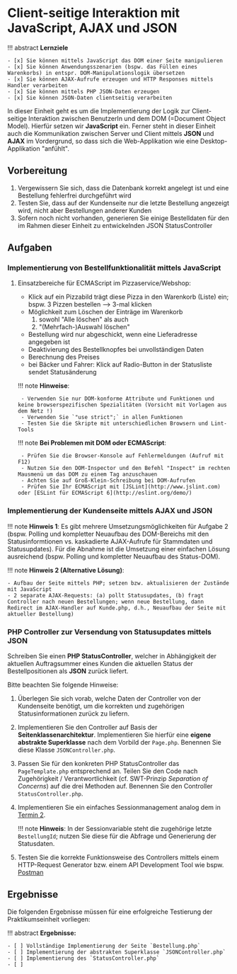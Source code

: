 # Client-seitige Interaktion mit JavaScript, AJAX und JSON

!!! abstract
    **Lernziele**

    - [x] Sie können mittels JavaScript das DOM einer Seite manipulieren
    - [x] Sie können Anwendungsszenarien (bspw. das Füllen eines Warenkorbs) in entspr. DOM-Manipulationslogik übersetzen
    - [x] Sie können AJAX-Aufrufe erzeugen und HTTP Responses mittels Handler verarbeiten
    - [x] Sie können mittels PHP JSON-Daten erzeugen 
    - [x] Sie können JSON-Daten clientseitig verarbeiten 

In dieser Einheit geht es um die Implementierung der Logik zur Client-seitige Interaktion zwischen BenutzerIn und dem DOM (=Document Object Model). Hierfür setzen wir **JavaScript** ein. Ferner steht in dieser Einheit auch die Kommunikation zwischen Server und Client mittels **JSON** und **AJAX** im Vordergrund, so dass sich die Web-Applikation wie eine Desktop-Applikation "anfühlt". 

## Vorbereitung

1. Vergewissern Sie sich, dass die Datenbank korrekt angelegt ist und eine Bestellung fehlerfrei durchgeführt wird
2. Testen Sie, dass auf der Kundenseite nur die letzte Bestellung angezeigt wird, nicht aber Bestellungen anderer Kunden
3. Sofern noch nicht vorhanden, generieren Sie einige Bestelldaten für den im Rahmen dieser Einheit zu entwickelnden JSON StatusController


## Aufgaben

### Implementierung von Bestellfunktionalität mittels JavaScript

1. Einsatzbereiche für ECMAScript im Pizzaservice/Webshop:
    - Klick auf ein Pizzabild trägt diese Pizza in den Warenkorb (Liste) ein;  
        bspw. 3 Pizzen bestellen --> 3-mal klicken
    - Möglichkeit zum Löschen der Einträge im Warenkorb 
        1. sowohl "Alle löschen" als auch 
        2. "(Mehrfach-)Auswahl löschen"
    - Bestellung wird nur abgeschickt, wenn eine Lieferadresse angegeben ist
    - Deaktivierung des Bestellknopfes bei unvollständigen Daten
    - Berechnung des Preises
    - bei Bäcker und Fahrer: Klick auf Radio-Button in der Statusliste sendet Statusänderung

    !!! note
        **Hinweise**:

        - Verwenden Sie nur DOM-konforme Attribute und Funktionen und keine browserspezifischen Spezialitäten (Vorsicht mit Vorlagen aus dem Netz !)
        - Verwenden Sie `"use strict";` in allen Funktionen
        - Testen Sie die Skripte mit unterschiedlichen Browsern und Lint-Tools

    !!! note
        **Bei Problemen mit DOM oder ECMAScript**:
        
        - Prüfen Sie die Browser-Konsole auf Fehlermeldungen (Aufruf mit F12)
        - Nutzen Sie den DOM-Inspector und den Befehl "Inspect" im rechten   Mausmenü um das DOM zu einem Tag anzuschauen
        - Achten Sie auf Groß-Klein-Schreibung bei DOM-Aufrufen
        - Prüfen Sie Ihr ECMAScript mit [JSLint](http://www.jslint.com) oder [ESLint für ECMAScript 6](http://eslint.org/demo/)

### Implementierung der Kundenseite mittels AJAX und JSON

!!! note
    **Hinweis 1**:
    Es gibt mehrere Umsetzungsmöglichkeiten für Aufgabe 2 (bspw. Polling und kompletter Neuaufbau des DOM-Bereichs mit den Statusinformtionen vs. kaskadierte AJAX-Aufrufe für Stammdaten und Statusupdates). Für die Abnahme ist die Umsetzung einer einfachen Lösung ausreichend (bspw. Polling und kompletter Neuaufbau des Status-DOM).

!!! note
    **Hinweis 2 (Alternative Lösung)**: 

    - Aufbau der Seite mittels PHP; setzen bzw. aktualisieren der Zustände mit JavaScript
    - 2 separate AJAX-Requests: (a) pollt Statusupdates, (b) fragt Controller nach neuen Bestellungen; wenn neue Bestellung, dann Redirect im AJAX-Handler auf Kunde.php, d.h., Neuaufbau der Seite mit aktueller Bestellung) 



### PHP Controller zur Versendung von Statusupdates mittels JSON

Schreiben Sie einen **PHP StatusController**, welcher in Abhängigkeit der aktuellen Auftragsummer eines Kunden die aktuellen Status der Bestellpositionen als **JSON** zurück liefert. 
   
Bitte beachten Sie folgende Hinweise:

1. Überlegen Sie sich vorab, welche Daten der Controller von der Kundenseite benötigt, um die korrekten und zugehörigen Statusinformationen zurück zu liefern.

2. Implementieren Sie den Controller auf Basis der **Seitenklassenarchitektur**. Implementieren Sie hierfür eine **eigene abstrakte Superklasse** nach dem Vorbild der `Page.php`. Benennen Sie diese Klasse `JSONController.php`.

3. Passen Sie für den konkreten PHP StatusController das `PageTemplate.php` entsprechend an. Teilen Sie den Code nach Zugehörigkeit / Verantwortlichkeit (cf. SWT-Prinzip *Separation of Concerns*) auf die drei Methoden auf. Benennen Sie den Controller `StatusController.php`.

4. Implementieren Sie ein einfaches Sessionmanagement analog dem in [Termin 2](termin2.md#sessionmanagement-und-sicherheit). 

    !!! note
        **Hinweis**: In der Sessionvariable steht die zugehörige letzte `BestellungId`; nutzen Sie diese für die Abfrage und Generierung der Statusdaten.

5. Testen Sie die korrekte Funktionsweise des Controllers mittels einem HTTP-Request Generator bzw. einem API Development Tool wie bspw. [Postman](https://www.getpostman.com/)



## Ergebnisse

Die folgenden Ergebnisse müssen für eine erfolgreiche Testierung der Praktikumseinheit vorliegen:

!!! abstract
    __Ergebnisse:__

    - [ ] Vollständige Implementierung der Seite `Bestellung.php`
    - [ ] Implementierung der abstrakten Superklasse `JSONController.php`
    - [ ] Implementierung des `StatusController.php`
    - [ ] 